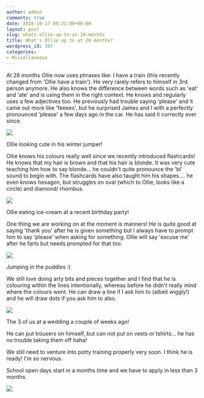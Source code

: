 ```yaml
---
author: admin
comments: true
date: 2010-10-17 08:21:00+00:00
layout: post
slug: whats-ollie-up-to-at-28-months
title: What's Ollie up to at 28 months?
wordpress_id: 397
categories:
- Miscellaneous
---
```


At 28 months Ollie now uses phrases like: I have a train (this recently changed from 'Ollie have a train').  He very rarely refers to himself in 3rd person anymore.  He also knows the difference between words such as 'eat' and 'ate' and is using them in the right context.  He knows and regularly uses a few adjectives too.  He previously had trouble saying 'please' and it came out more like 'feeees', but he surprised James and I with a perfectly pronounced 'please' a few days ago in the car.  He has said it correctly ever since.  
  


[![](http://2.bp.blogspot.com/_C-ub7-hXVgE/TLqtD_KO-FI/AAAAAAAAI0M/SbVWuefk9S4/s320/DSC00767.JPG)](http://2.bp.blogspot.com/_C-ub7-hXVgE/TLqtD_KO-FI/AAAAAAAAI0M/SbVWuefk9S4/s1600/DSC00767.JPG)

Ollie looking cute in his winter jumper!

  
Ollie knows his colours really well since we recently introduced flashcards!  He knows that my hair is brown and that his hair is blonde.  It was very cute teaching him how to say blonde... he couldn't quite pronounce the 'bl' sound to begin with.  The flashcards have also taught him his shapes.... he even knows hexagon, but struggles on oval (which to Ollie, looks like a circle) and diamond/ rhombus.  
  


[![](http://1.bp.blogspot.com/_C-ub7-hXVgE/TLqvIxQIAUI/AAAAAAAAI0U/TmQIA3ZAm4E/s320/DSC00887.JPG)](http://1.bp.blogspot.com/_C-ub7-hXVgE/TLqvIxQIAUI/AAAAAAAAI0U/TmQIA3ZAm4E/s1600/DSC00887.JPG)

Ollie eating ice-cream at a recent birthday party!

  


One thing we are working on at the moment is manners!  He is quite good at saying 'thank you' after he is given something but I always have to prompt him to say 'please' when asking for something.  Ollie will say 'excuse me' after he farts but needs prompted for that too.  
  


[![](http://1.bp.blogspot.com/_C-ub7-hXVgE/TLqu_TgICsI/AAAAAAAAI0Q/WiPzS23EuRE/s320/DSC00801.JPG)](http://1.bp.blogspot.com/_C-ub7-hXVgE/TLqu_TgICsI/AAAAAAAAI0Q/WiPzS23EuRE/s1600/DSC00801.JPG)

Jumping in the puddles :)

  


We still love doing arty bits and pieces together and I find that he is colouring within the lines intentionally, whereas before he didn't really mind where the colours went.  He can draw a line if I ask him to (albeit wiggly!) and he will draw dots if you ask him to also.  
  


[![](http://1.bp.blogspot.com/_C-ub7-hXVgE/TLqwD_eFx_I/AAAAAAAAI0Y/0QG2ygqTDWM/s320/DSC00703.JPG)](http://1.bp.blogspot.com/_C-ub7-hXVgE/TLqwD_eFx_I/AAAAAAAAI0Y/0QG2ygqTDWM/s1600/DSC00703.JPG)

The 3 of us at a wedding a couple of weeks ago!

  
He can put trousers on himself, but can not put on vests or tshirts... he has no trouble taking them off haha!  
  
We still need to venture into potty training properly very soon.  I think he is ready!  I'm so nervous.  
  
School open days start in a months time and we have to apply in less than 3 months.

![](https://blogger.googleusercontent.com/tracker/251139911615938991-666381978425722253?l=www.outmumbered.com)
